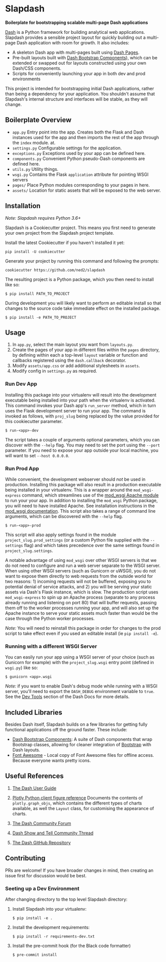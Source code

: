 # Slapdash

**Boilerplate for bootstrapping scalable multi-page Dash applications**

[Dash](https://plot.ly/dash) is a Python framework for building analytical web
applications. Slapdash provides a sensible project layout for quickly building
out a multi-page Dash application with room for growth. It also includes: 

* A skeleton Dash app with multi-pages built using [Dash
  Pages](https://dash.plotly.com/urls).
* Pre-built layouts built with [Dash Bootstrap
Components](https://dash-bootstrap-components.opensource.asidatascience.com)),
which can be extended or swapped out for layouts constructed using your own
Dash/CSS components.
* Scripts for conveniently launching your app in both dev and prod environments

This project is intended for bootstrapping initial Dash applications, rather
than being a dependency for your application. You shouldn't assume that
Slapdash's internal structure and interfaces will be stable, as they will
change.


## Boilerplate Overview

* `app.py` Entry point into the app. Creates both the Flask and Dash instances
  used for the app and then imports the rest of the app through the `index`
  module.
  at.
* `settings.py` Configurable settings for the application. 
* `exceptions.py` Exceptions used by your app can be defined here.
* `components.py` Convenient Python pseudo-Dash components are defined here.
* `utils.py` Utility things.
* `wsgi.py` Contains the Flask `application` attribute for pointing WSGI servers
* `pages/` Place Python modules corresponding to your pages in here. 
* `assets/` Location for static assets that will be exposed to the web server. 


## Installation

_Note: Slapdash requires Python 3.6+_

Slapdash is a Cookiecutter project. This means you first need to generate your
own project from the Slapdash project template. 

Install the latest Cookiecutter if you haven't installed it yet:

    pip install -U cookiecutter

Generate your project by running this command and following the prompts:

    cookiecutter https://github.com/ned2/slapdash

The resulting project is a Python package, which you then need to install like so:

    $ pip install PATH_TO_PROJECT

During development you will likely want to perform an editable install so that
changes to the source code take immediate effect on the installed package.

    $ pip install -e PATH_TO_PROJECT
    

## Usage

1. In `app.py`, select the main layout you want from `layouts.py`.
1. Create the pages of your app in different files within the `pages` directory,
   by defining within each a top-level `layout` variable or function and
   callbacks registered using the `dash.callback` decorator.
1. Modify `assets/app.css` or add additional stylesheets in `assets`. 
1. Modify config in `settings.py` as required.


### Run Dev App 

Installing this package into your virtualenv will result into the development
executable being installed into your path when the virtualenv is activated. This
command invokes your Dash app's `run_server` method, which in turn uses the
Flask development server to run your app. The command is invoked as follows,
with `proj_slug` being replaced by the value provided for this cookiecutter
parameter.

    $ run-<app>-dev

The script takes a couple of arguments optional parameters, which you can
discover with the `--help` flag. You may need to set the port using the `--port`
parameter. If you need to expose your app outside your local machine, you will
want to set `--host 0.0.0.0`.


### Run Prod App

While convenient, the development webserver should *not* be used in
production. Installing this package will also result in a production executable
being installed in your virtualenv. This is a wrapper around the
`mod_wsgi-express` command, which streamlines use of the [mod_wsgi Apache
module](https://pypi.org/project/mod_wsgi/) to run your your app. In addition to
installing the `mod_wsgi` Python package, you will need to have installed
Apache. See installation instructions in the [mod_wsgi
documentation](https://pypi.org/project/mod_wsgi/). This script also takes a
range of command line arguments, which can be discovered with the `--help` flag.

    $ run-<app>-prod
    
This script will also apply settings found in the module 
`project_slug.prod_settings` (or a custom Python file supplied with the 
`--settings` flag) and which takes precedence over the same settings found in 
`project_slug.settings`.

A notable advantage of using `mod_wsgi` over other WSGI servers is that we do
not need to configure and run a web server separate to the WSGI server. When
using other WSGI servers (such as Gunicorn or uWSGI), you do not want to expose
them directly to web requests from the outside world for two reasons: 1)
incoming requests will not be buffered, exposing you to potential denial of
service attacks, and 2) you will be serving your static assets via Dash's Flask
instance, which is slow. The production script uses `mod_wsgi-express` to spin
up an Apache process (separate to any process already running and listening on
port 80) that will buffer requests, passing them off to the worker processes
running your app, and will also set up the Apache instance to serve your static
assets much faster than would be the case through the Python worker processes.

_Note:_ You will need to reinstall this package in order for changes to the
prod script to take effect even if you used an editable install
(ie `pip install -e`).


### Running with a different WSGI Server

You can easily run your app using a WSGI server of your choice (such as Gunicorn
for example) with the `project_slug.wsgi` entry point
(defined in `wsgi.py`) like so:

    $ gunicorn <app>.wsgi

_Note:_ if you want to enable Dash's debug mode while running with a WSGI server,
you'll need to export the `DASH_DEBUG` environment variable to `true`. See the
[Dev Tools](https://dash.plot.ly/devtools) section of the Dash Docs for more
details.


## Included Libraries

Besides Dash itself, Slapdash builds on a few libraries for getting fully
functional applications off the ground faster. These include:

* [Dash Bootstrap
  Components](https://dash-bootstrap-components.opensource.asidatascience.com/):
  A suite of Dash components that wrap Bootstrap classes, allowing for cleaner
  integration of [Bootstrap](https://getbootstrap.com) with Dash layouts.
* [Font Awesome](http://fontawesome.io) - Local copy of Font Awesome files for
  offline access. Because everyone wants pretty icons.


## Useful References

1. [The Dash User Guide](https://plot.ly/dash)
   
2. [Plotly Python client figure reference](https://plot.ly/python/reference)
   Documents the contents of `plotly.graph_objs`, which contains the different
   types of charts available, as well the `Layout` class, for customising the
   appearance of charts.

3. [The Dash Community Forum](https://community.plot.ly/c/dash)

4. [Dash Show and Tell Community Thread](https://community.plot.ly/t/show-and-tell-community-thread-tada)

4. [The Dash GitHub Repository](https://github.com/plotly/dash)


## Contributing

PRs are welcome! If you have broader changes in mind, then creating an issue
first for discussion would be best.

### Seeting up a Dev Environment

After changing directory to the top level Slapdash directory:

1. Install Slapdash into your virtualenv:
    ```
    $ pip install -e .
    ```
2. Install the development requirements:
    ```
    $ pip install -r requirements-dev.txt
    ```
3. Install the pre-commit hook (for the Black code formatter)
    ```
    $ pre-commit install
    ```

